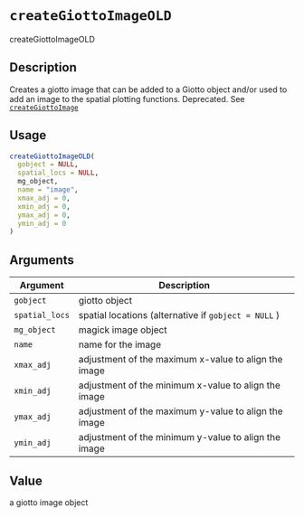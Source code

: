 # `createGiottoImageOLD`

createGiottoImageOLD


## Description

Creates a giotto image that can be added to a Giotto object and/or
 used to add an image to the spatial plotting functions. Deprecated. See [`createGiottoImage`](#creategiottoimage)


## Usage

```r
createGiottoImageOLD(
  gobject = NULL,
  spatial_locs = NULL,
  mg_object,
  name = "image",
  xmax_adj = 0,
  xmin_adj = 0,
  ymax_adj = 0,
  ymin_adj = 0
)
```


## Arguments

Argument      |Description
------------- |----------------
`gobject`     |     giotto object
`spatial_locs`     |     spatial locations (alternative if `gobject = NULL` )
`mg_object`     |     magick image object
`name`     |     name for the image
`xmax_adj`     |     adjustment of the maximum x-value to align the image
`xmin_adj`     |     adjustment of the minimum x-value to align the image
`ymax_adj`     |     adjustment of the maximum y-value to align the image
`ymin_adj`     |     adjustment of the minimum y-value to align the image


## Value

a giotto image object


